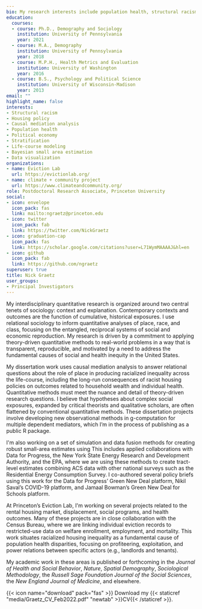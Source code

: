 ```yaml
---
bio: My research interests include population health, structural racism, housing policy, small area estimation, and causal mediation analysis.
education:
  courses:
  - course: Ph.D., Demography and Sociology
    institution: University of Pennsylvania 
    year: 2021
  - course: M.A., Demography
    institution: University of Pennsylvania
    year: 2018
  - course: M.P.H., Health Metrics and Evaluation
    institution: University of Washington
    year: 2016
  - course: B.S., Psychology and Political Science
    institution: University of Wisconsin-Madison
    year: 2013
email: ""
highlight_name: false
interests:
- Structural racism
- Housing policy
- Causal mediation analysis
- Population health
- Political economy
- Stratification
- Life-course modeling
- Bayesian small area estimation
- Data visualization
organizations:
- name: Eviction Lab
  url: https://evictionlab.org/
- name: climate + community project
  url: https://www.climateandcommunity.org/
role: Postdoctoral Research Associate, Princeton University
social:
- icon: envelope
  icon_pack: fas
  link: mailto:ngraetz@princeton.edu
- icon: twitter
  icon_pack: fab
  link: https://twitter.com/NickGraetz
- icon: graduation-cap
  icon_pack: fas
  link: https://scholar.google.com/citations?user=L71WymMAAAAJ&hl=en
- icon: github
  icon_pack: fab
  link: https://github.com/ngraetz
superuser: true
title: Nick Graetz
user_groups:
- Principal Investigators
---
```


My interdisciplinary quantitative research is organized around two central tenets of sociology: context and explanation. Contemporary contexts and outcomes are the function of cumulative, historical exposures. I use relational sociology to inform quantitative analyses of place, race, and class, focusing on the entangled, reciprocal systems of social and economic reproduction. My research is driven by a commitment to applying theory-driven quantitative methods to real-world problems in a way that is transparent, reproducible, and motivated by a need to address the fundamental causes of social and health inequity in the United States. 

My dissertation work uses causal mediation analysis to answer relational questions about the role of place in producing racialized inequality across the life-course, including the long-run consequences of racist housing policies on outcomes related to household wealth and individual health. Quantitative methods must meet the nuance and detail of theory-driven research questions. I believe that hypotheses about complex social exposures, expanded by critical theorists and qualitative scholars, are often flattened by conventional quantitative methods. These dissertation projects involve developing new observational methods in g-computation for multiple dependent mediators, which I’m in the process of publishing as a public R package. 

I'm also working on a set of simulation and data fusion methods for creating robust small-area estimates using This includes applied collaborations with Data for Progress, the New York State Energy Research and Development Authority, and the EPA, where we are using these methods to create tract-level estimates combining ACS data with other national surveys such as the Residential Energy Consumption Survey. I co-authored several policy briefs using this work for the Data for Progress’ Green New Deal platform, Nikil Saval’s COVID-19 platform, and  Jamaal Bowman’s Green New Deal for Schools platform. 

At Princeton’s Eviction Lab, I'm working on several projects related to the rental housing market, displacement, social programs, and health outcomes. Many of these projects are in close collaboration with the Census Bureau, where we are linking individual eviction records to restricted-use data on welfare enrollment, employment, and mortality. This work situates racialized housing inequality as a fundamental cause of population health disparities, focusing on profiteering, exploitation, and power relations between specific actors (e.g., landlords and tenants). 

My academic work in these areas is published or forthcoming in the _Journal of Health and Social Behavior_, _Nature_, _Spatial Demography_, _Sociological Methodology_, the _Russell Sage Foundation Journal of the Social Sciences_, the _New England Journal of Medicine_, and elsewhere.

{{< icon name="download" pack="fas" >}} Download my {{< staticref "media/Graetz_CV_Feb2022.pdf" "newtab" >}}CV{{< /staticref >}}.
